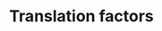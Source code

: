 ---
annotations:
- type: Pathway Ontology
  value: translation pathway
authors:
- Kdahlquist
- MaintBot
- M.Braymer
- Khanspers
- Ddigles
- Cizar
- Egonw
- Eweitz
description: ''
last-edited: 2021-05-23
organisms:
- Mus musculus
redirect_from:
- /index.php/Pathway:WP307
- /instance/WP307
schema-jsonld:
- '@context': https://schema.org/
  '@id': https://wikipathways.github.io/pathways/WP307.html
  '@type': Dataset
  creator:
    '@type': Organization
    name: WikiPathways
  description: ''
  keywords:
  - Eif4g1
  - Eif4a2
  - Eif3s9
  - Eif4ebp2
  - Eif4ebp3
  - Eif5
  - Eif4e
  - Eif2b1
  - Eef1g
  - Eif2s1
  - Eef1a2
  - Eif4g2
  - Eef1a1
  - Paip1
  - IF2
  - Eif3s3
  - Eif3s1
  - Pabpc2
  - Eif4ebp1
  - Eif4b
  - Eif3s4
  - Etf1
  - Pabpc1
  - Eif2b2
  - Eif3s8
  - Eif4a1
  - Eif1a
  - Eif2s3y
  - Eef1d
  - Eif2b4
  - Eif3s6
  - Eif3s10
  - Eif3s5
  - Itgb4bp
  - Eif3s7
  - eRF3
  - Eef2
  - Eif2ak3
  - Eif2s2
  - Sui1-rs1
  - Eef1b2
  - Eif2b5
  - Eef2k
  - Eif2ak1
  - Eif2s3x
  - Prkr
  - Eif5a
  - Wbscr1
  - Eif3s2
  - Eif4g3
  - Eif2b3
  license: CC0
  name: Translation factors
seo: CreativeWork
title: Translation factors
wpid: WP307
---